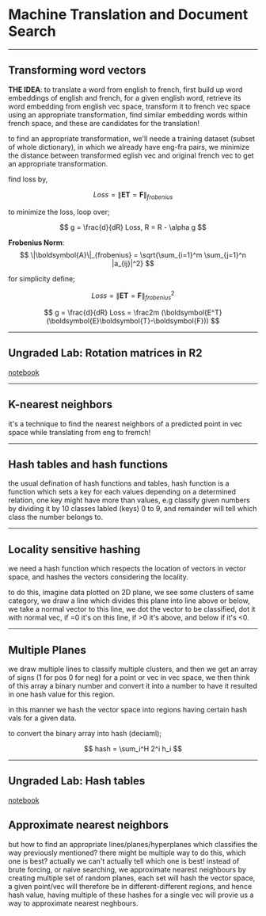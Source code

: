 # Machine Translation and Document Search

_____________

## Transforming word vectors
**THE IDEA**: to translate a word from english to french, first build up word embeddings of english and french, for a given english word, retrieve its word embedding from english vec space, transform it to french vec space using an appropriate transformation, find similar embedding words within french space, and these are candidates for the translation!

to find an appropriate transformation, we'll neede a training dataset (subset of whole dictionary), in which we already have eng-fra pairs, we minimize the distance between transformed eglish vec and original french vec to get an appropriate transformation.

find loss by,

$$ Loss = \|\boldsymbol{E}\boldsymbol{T}=\boldsymbol{F}\|_{frobenius} $$

to minimize the loss, loop over;

$$ g = \frac{d}{dR} Loss, R = R - \alpha g $$

**Frobenius Norm**: 
$$ \|\boldsymbol{A}\|_{frobenius} = \sqrt{\sum_{i=1}^m \sum_{j=1}^n |a_{ij}|^2} $$

for simplicity define;

$$ Loss = \|\boldsymbol{E}\boldsymbol{T}=\boldsymbol{F}\|^2_{frobenius} $$

$$ g = \frac{d}{dR} Loss = \frac2m (\boldsymbol{E^T}(\boldsymbol{E}\boldsymbol{T}-\boldsymbol{F})) $$

______________


## Ungraded Lab: Rotation matrices in R2
[notebook](https://github.com/XinYaanZyoy/OCBooks/blob/master/NLP/data/NLP_C1_W4_lecture_nb_01.ipynb)

______________


## K-nearest neighbors
it's a technique to find the nearest neighbors of a predicted point in vec space while translating from eng to fremch!

______________


## Hash tables and hash functions
the usual defination of hash functions and tables, hash function is a function which sets a key for each values depending on a determined relation, one key might have more than values, e.g classify given numbers by dividing it by 10 classes labled (keys) 0 to 9, and remainder will tell which class the number belongs to.

______________


## Locality sensitive hashing
we need a hash function which respects the location of vectors in vector space, and hashes the vectors considering the locality.

to do this, imagine data plotted on 2D plane, we see some clusters of same category, we draw a line which divides this plane into line above or below, we take a normal vector to this line, we dot the vector to be classified, dot it with normal vec, if =0 it's on this line, if >0 it's above, and below if it's <0.

_____________


## Multiple Planes
we draw multiple lines to classify multiple clusters, and then we get an array of signs (1 for pos 0 for neg) for a point or vec in vec space, we then think of this array a binary number and convert it into a number to have it resulted in one hash value for this region.

in this manner we hash the vector space into regions having certain hash vals for a given data.

to convert the binary array into hash (deciaml);

$$ hash = \sum_i^H 2^i h_i $$

_______________


## Ungraded Lab: Hash tables
[notebook](https://github.com/XinYaanZyoy/OCBooks/blob/master/NLP/data/NLP_C1_W4_lecture_nb_02.ipynb)


## Approximate nearest neighbors
but how to find an appropriate lines/planes/hyperplanes which classifies the way previously mentioned?
there might be multiple way to do this, which one is best?
actually we can't actually tell which one is best!
instead of brute forcing, or naive searching, we approximate nearest neighbours by creating multiple set of random planes, each set will hash the vector space, a given point/vec will therefore be in different-different regions, and hence hash value, having multiple of these hashes for a single vec will provie us a way to approximate nearest neghbours.